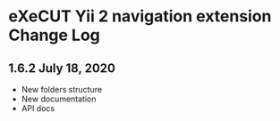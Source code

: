eXeCUT Yii 2 navigation extension Change Log
==============================================

1.6.2 July 18, 2020
---------------------
- New folders structure
- New documentation
- API docs
